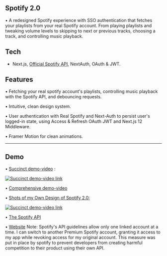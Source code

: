 ## Spotify 2.0
• A redesigned Spotify experience with SSO authentication that fetches your playlists from your real Spotify account. From playing playlists and tweaking volume levels to skipping to next or previous tracks, choosing a track, and controlling music playback.

## Tech
- Next.js, [Official Spotify API](https://developer.spotify.com/documentation/web-api/), NextAuth, OAuth & JWT.

## Features

• Fetching your real spotify account's playlists, controlling music playback with the Spotify API, and debouncing requests.

• Intuitive, clean design system.

• User authentication with Real Spotify and Next-Auth to persist user's logged-in state, using Access & Refresh OAuth JWT and Next.js 12 Middleware.

• Framer Motion for clean animations.

---------------------------------------------------------------

## Demo

• [Succinct demo-video](https://youtu.be/Mb2SNHR5uNs) :

[![Succinct demo-video link](https://img.youtube.com/vi/Mb2SNHR5uNs/maxresdefault.jpg)](https://www.youtube.com/watch?v=Mb2SNHR5uNs)




• [Comprehensive demo-video](https://youtu.be/mwd5kUdRO6s)

• [Shots of my Own Design of Spotify 2.0:](https://www.behance.net/gallery/157371967/My-Design-of-Spotify)

[![Succinct demo-video link](https://user-images.githubusercontent.com/81896805/229578491-3bd35cb7-33c5-4f8d-b66e-797d7672beee.png)](https://www.behance.net/gallery/157371967/My-Design-of-Spotify)


• [The Spotify API](https://developer.spotify.com/documentation/web-api/)

• [Website](https://spotify-2-theta.vercel.app/)
  Note: Spotify's API guidelines allow only one linked account at a time. I can switch to another Premium Spotify account, granting it access to my app while revoking access for my original account. This measure was put in place by spotify to prevent developers from creating harmful competition to their product using their own API.

